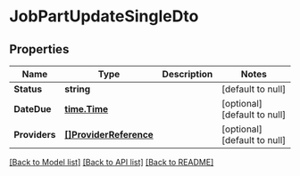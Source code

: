 # JobPartUpdateSingleDto

## Properties
Name | Type | Description | Notes
------------ | ------------- | ------------- | -------------
**Status** | **string** |  | [default to null]
**DateDue** | [**time.Time**](time.Time.md) |  | [optional] [default to null]
**Providers** | [**[]ProviderReference**](ProviderReference.md) |  | [optional] [default to null]

[[Back to Model list]](../README.md#documentation-for-models) [[Back to API list]](../README.md#documentation-for-api-endpoints) [[Back to README]](../README.md)


